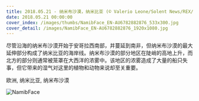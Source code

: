 ```yaml
---
title: 2018.05.21 - 纳米布沙漠，纳米比亚 (© Valerio Leone/Solent News/REX/Shutterstock)
date: 2018.05.21 00:00:00
cover_index: /images/thumbs/NamibFace_EN-AU6782882876_533x300.jpg
cover_detail: /images/NamibFace_EN-AU6782882876_1920x1080.jpg
---
```


尽管沿海的纳米布沙漠开始于安哥拉西南部，并蔓延到南非，但纳米布沙漠的最大延伸部分构成了纳米比亚的海岸线。纳米布沙漠的部分地区在陡峭的高地上升，而北方的部分则通常被笼罩在大西洋的浓雾中。该地区的浓雾造成了大量的船只失事，但它带来的湿气对这里的植物和动物来说却至关重要。

欧洲, 纳米比亚, 纳米布沙漠

![NamibFace](/images/NamibFace_EN-AU6782882876_1920x1080.jpg)
